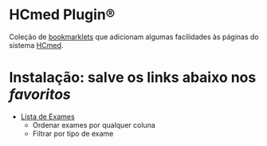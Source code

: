 # HCmed Plugin®
Coleção de [bookmarklets](https://pt.wikipedia.org/wiki/Bookmarklet) que adicionam algumas facilidades às páginas do sistema [HCmed](http://hcmed.phcnet.usp.br/).

# Instalação: salve os links abaixo nos *favoritos*
* [Lista de Exames](javascript:(function()%7B%22use%20strict%22%3Bfunction%20callback()%7Bfunction%20e()%7Bfunction%20e()%7Bfunction%20e()%7Bvar%20e%3D%24(%22%23ResultadosExames%22)%2Ct%3De.find(%22%3E%20tbody%20%3E%20tr%3Alast-child%22)%3B1%3D%3D%3Dt.children().length%26%26t.remove()%3Bvar%20a%3D%24(%22%3Cthead%3E%22).prependTo(e)%3Ba.append(e.find(%22%3E%20tbody%20%3E%20tr%3Afirst-child%22))%3Bvar%20n%3Da.find(%22th%22)%3Bn.text(function()%7Breturn%20%24(this).text().replace(%22%3A%22%2C%22%22)%7D)%2Cn.first().attr(%22data-dynatable-no-sort%22%2C!0).next().attr(%22data-dynatable-sorts%22%2C%22date%22).next().attr(%22data-dynatable-no-sort%22%2C!0)%2Cn.last().attr(%22data-dynatable-no-sort%22%2C!0)%3Bvar%20d%3Dnew%20Set%3Be.find(%22tbody%20td%3Anth-of-type(4)%22).each(function()%7Bd.add(%24(this).text().trim())%7D)%3Bvar%20s%3D%24('%3Cselect%20id%3D%22select-nome%22%20name%3D%22nome%22%3E').append(%22%3Coption%3E%22)%3Bd.forEach(function(e)%7Bs.append(%24(%22%3Coption%3E%22%2Be%2B%22%3C%2Foption%3E%22))%7D)%3Bvar%20r%3D%24(%22%3Cspan%3E%26nbsp%3BTipo%20de%20exame%3A%26nbsp%3B%3C%2Fspan%3E%22)%3Br.append(s).insertBefore(%24(%22%23frmResultadosExames%22))%3Be.dynatable(%7Bfeatures%3A%7Bpaginate%3A!1%7D%2Cinputs%3A%7Bqueries%3A%24(%22%23select-nome%22)%2CsearchText%3A%22Filtrar%3A%20%22%7D%2Creaders%3A%7BdataDeCadastro%3Afunction(e%2Ct)%7Bvar%20a%3D%24(e)%3Breturn%20t.date%3Dmoment(a.text()%2C%22DD-MM-YYYY%20HH-mm-ss%22).toISOString()%2Ca.html()%7D%7D%7D)%3B%24(%22%23dynatable-search-ResultadosExames%22).after(r)%7Dvar%20t%3Ddocument.createElement(%22script%22)%3Bt.addEventListener%3Ft.addEventListener(%22load%22%2Ce%2C!1)%3At.readyState%26%26(t.onreadystatechange%3De)%2Ct.src%3D%22https%3A%2F%2Fcdnjs.cloudflare.com%2Fajax%2Flibs%2FDynatable%2F0.3.1%2Fjquery.dynatable.min.js%22%2Cdocument.body.appendChild(t)%7Dvar%20t%3Ddocument.createElement(%22script%22)%3Bt.addEventListener%3Ft.addEventListener(%22load%22%2Ce%2C!1)%3At.readyState%26%26(t.onreadystatechange%3De)%2Ct.src%3D%22https%3A%2F%2Fcdnjs.cloudflare.com%2Fajax%2Flibs%2Fjquery%2F3.3.1%2Fjquery.slim.min.js%22%2Cdocument.body.appendChild(t)%7Dvar%20t%3Ddocument.createElement(%22script%22)%3Bt.addEventListener%3Ft.addEventListener(%22load%22%2Ce%2C!1)%3At.readyState%26%26(t.onreadystatechange%3De)%2Ct.src%3D%22https%3A%2F%2Fcdnjs.cloudflare.com%2Fajax%2Flibs%2Fmoment.js%2F2.24.0%2Flocale%2Fpt-br.js%22%2Cdocument.body.appendChild(t)%7Dvar%20s%3Ddocument.createElement(%22script%22)%3Bs.addEventListener%3Fs.addEventListener(%22load%22%2Ccallback%2C!1)%3As.readyState%26%26(s.onreadystatechange%3Dcallback)%2Cs.src%3D%22https%3A%2F%2Fcdnjs.cloudflare.com%2Fajax%2Flibs%2Fmoment.js%2F2.24.0%2Fmoment.min.js%22%2Cdocument.body.appendChild(s)%3B%7D)())
  * Ordenar exames por qualquer coluna
  * Filtrar por tipo de exame
